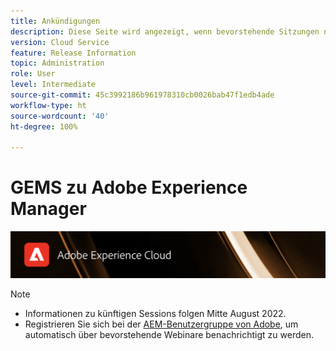 ```yaml
---
title: Ankündigungen
description: Diese Seite wird angezeigt, wenn bevorstehende Sitzungen noch nicht definiert sind.
version: Cloud Service
feature: Release Information
topic: Administration
role: User
level: Intermediate
source-git-commit: 45c3992186b961978310cb0026bab47f1edb4ade
workflow-type: ht
source-wordcount: '40'
ht-degree: 100%

---
```


# GEMS zu Adobe Experience Manager

![](/help/assets/ADX_Gems.png)

>[!NOTE]
>
>* Informationen zu künftigen Sessions folgen Mitte August 2022.
>* Registrieren Sie sich bei der [AEM-Benutzergruppe von Adobe](https://aem-augs.adobe.com/), um automatisch über bevorstehende Webinare benachrichtigt zu werden.